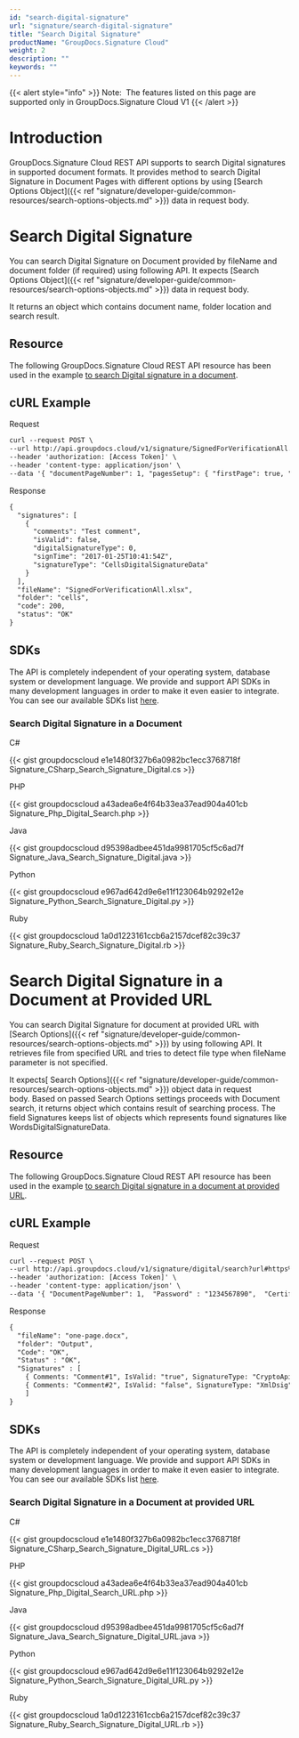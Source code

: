 ```yaml
---
id: "search-digital-signature"
url: "signature/search-digital-signature"
title: "Search Digital Signature"
productName: "GroupDocs.Signature Cloud"
weight: 2
description: ""
keywords: ""
---
```


{{< alert style="info" >}}
Note:  The features listed on this page are supported only in GroupDocs.Signature Cloud V1
{{< /alert >}}










# Introduction #

GroupDocs.Signature Cloud REST API supports to search Digital signatures in supported document formats. It provides method to search Digital Signature in Document Pages with different options by using [Search Options Object]({{< ref "signature/developer-guide/common-resources/search-options-objects.md" >}}) data in request body.

# Search Digital Signature #

You can search Digital Signature on Document provided by fileName and document folder (if required) using following API. It expects [Search Options Object]({{< ref "signature/developer-guide/common-resources/search-options-objects.md" >}}) data in request body.

It returns an object which contains document name, folder location and search result.

## Resource ##

The following GroupDocs.Signature Cloud REST API resource has been used in the example [to search Digital signature in a document](https://apireference.groupdocs.cloud/signature/#!/Search/PostSearchDigital).

## cURL Example ##





 Request

```html 
curl --request POST \
--url http://api.groupdocs.cloud/v1/signature/SignedForVerificationAll.xlsx/digital/search?folder#signed \
--header 'authorization: [Access Token]' \
--header 'content-type: application/json' \
--data '{ "documentPageNumber": 1, "pagesSetup": { "firstPage": true, "lastPage": false, "oddPages": false, "evenPages": false, "pageNumbers": [ 1 ] }, "searchAllPages": true, "OptionsType": "CellsSearchDigitalOptionsData" }'

 ```




 Response

```html 
{
  "signatures": [
    {
      "comments": "Test comment",
      "isValid": false,
      "digitalSignatureType": 0,
      "signTime": "2017-01-25T10:41:54Z",
      "signatureType": "CellsDigitalSignatureData"
    }
  ],
  "fileName": "SignedForVerificationAll.xlsx",
  "folder": "cells",
  "code": 200,
  "status": "OK"
}
 ```






## SDKs ##

The API is completely independent of your operating system, database system or development language. We provide and support API SDKs in many development languages in order to make it even easier to integrate. You can see our available SDKs list [here](https://github.com/groupdocs-signature-cloud).

### Search Digital Signature in a Document ###





 C#




{{< gist groupdocscloud e1e1480f327b6a0982bc1ecc3768718f Signature_CSharp_Search_Signature_Digital.cs >}}







 PHP




{{< gist groupdocscloud a43adea6e4f64b33ea37ead904a401cb Signature_Php_Digital_Search.php >}}







 Java




{{< gist groupdocscloud d95398adbee451da9981705cf5c6ad7f Signature_Java_Search_Signature_Digital.java >}}







 Python




{{< gist groupdocscloud e967ad642d9e6e11f123064b9292e12e Signature_Python_Search_Signature_Digital.py >}}







 Ruby




{{< gist groupdocscloud 1a0d1223161ccb6a2157dcef82c39c37 Signature_Ruby_Search_Signature_Digital.rb >}}







 

# Search Digital Signature in a Document at Provided URL #

You can search Digital Signature for document at provided URL with [Search Options]({{< ref "signature/developer-guide/common-resources/search-options-objects.md" >}}) by using following API. It retrieves file from specified URL and tries to detect file type when fileName parameter is not specified.

It expects[ Search Options]({{< ref "signature/developer-guide/common-resources/search-options-objects.md" >}}) object data in request body. Based on passed Search Options settings proceeds with Document search, it returns object which contains result of searching process. The field Signatures keeps list of objects which represents found signatures like WordsDigitalSignatureData.

## Resource ##

The following GroupDocs.Signature Cloud REST API resource has been used in the example [to search Digital signature in a document at provided URL](https://apireference.groupdocs.cloud/signature/#!/Search/PostSearchBarcodeFromUrl).

## cURL Example ##





 Request

```html 
curl --request POST \
--url http://api.groupdocs.cloud/v1/signature/digital/search?url#https%3a%2f%2fwww.dropbox.com%2fs%2fumokluz338w4ng7%2fone-page.docx%3fdl%3d1 \
--header 'authorization: [Access Token]' \
--header 'content-type: application/json' \
--data '{ "DocumentPageNumber": 1,  "Password" : "1234567890",  "CertificateGuid": "mrjohn.smith.crt",  "OptionsType" : "WordsSearchDigitalOptionsData" }'

 ```




 Response

```html 
{
  "fileName": "one-page.docx",
  "folder": "Output",
  "Code": "OK",
  "Status" : "OK",
  "Signatures" : [
    { Comments: "Comment#1", IsValid: "true", SignatureType: "CryptoApi", SignTime: "2017-01-01" }, 
    { Comments: "Comment#2", IsValid: "false", SignatureType: "XmlDsig", SignTime: "2017-10-10" }
    ]
}
 ```






## SDKs ##

The API is completely independent of your operating system, database system or development language. We provide and support API SDKs in many development languages in order to make it even easier to integrate. You can see our available SDKs list [here](https://github.com/groupdocs-signature-cloud).

### Search Digital Signature in a Document at provided URL ###





 C#




{{< gist groupdocscloud e1e1480f327b6a0982bc1ecc3768718f Signature_CSharp_Search_Signature_Digital_URL.cs >}}







 PHP




{{< gist groupdocscloud a43adea6e4f64b33ea37ead904a401cb Signature_Php_Digital_Search_URL.php >}}







 Java




{{< gist groupdocscloud d95398adbee451da9981705cf5c6ad7f Signature_Java_Search_Signature_Digital_URL.java >}}







 Python




{{< gist groupdocscloud e967ad642d9e6e11f123064b9292e12e Signature_Python_Search_Signature_Digital_URL.py >}}







 Ruby




{{< gist groupdocscloud 1a0d1223161ccb6a2157dcef82c39c37 Signature_Ruby_Search_Signature_Digital_URL.rb >}}







